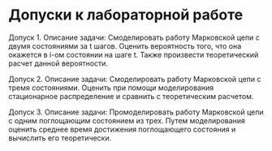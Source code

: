 # Допуски к лабораторной работе

Допуск 1.
Описание задачи:
Смоделировать работу Марковской цепи с двумя состояниями за t шагов.
Оценить вероятность того, что она окажется в i-ом состоянии на шаге t.
Также произвести теоретический расчет данной вероятности.

Допуск 2.
Описание задачи:
Смоделировать работу Марковской цепи с тремя состояниями. 
Оценить при помощи моделирования стационарное распределение и сравнить с теоретическим расчетом.

Допуск 3.
Описание задачи:
Промоделировать работу Марковской цепи с одним поглощающим состоянием из трех.
Путем моделирования оценить среднее время достижения поглощающего состояния и вычислить его теоретически.
